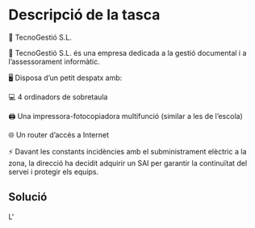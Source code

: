 # Descripció de la tasca

🏢 TecnoGestió S.L.

💼 TecnoGestió S.L. és una empresa dedicada a la gestió documental i a l’assessorament informàtic.

🖥️ Disposa d’un petit despatx amb:

💻 4 ordinadors de sobretaula

🖨️ Una impressora-fotocopiadora multifunció (similar a les de l’escola)

🌐 Un router d’accés a Internet

⚡ Davant les constants incidències amb el subministrament elèctric a la zona, la direcció ha decidit adquirir un SAI per garantir la continuïtat del servei i protegir els equips.

## Solució
L'

